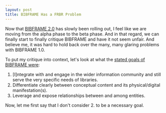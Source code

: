 ```yaml
---
layout: post
title: BIBFRAME Has a FRBR Problem
---
```


Now that [BIBFRAME 2.0](https://www.loc.gov/bibframe/docs/index.html) has slowly been rolling out, I feel like we are moving from the alpha phase to the beta phase. And in that regard, we can finally start to finally critique BIBFRAME and have it not seem unfair. And believe me, it was hard to hold back over the many, many glaring problems with BIBFRAME 1.0.  

To put my critique into context, let's look at what the [stated goals of BIBFRAME were](https://www.loc.gov/bibframe/faqs/):  
1. [I]ntegrate with and engage in the wider information community and still serve the very specific needs of libraries.  
1. Differentiate clearly between conceptual content and its physical/digital manifestation(s).  
1. Leverage and expose relationships between and among entities.

Now, let me first say that I don't consider 2. to be a necessary goal.   
